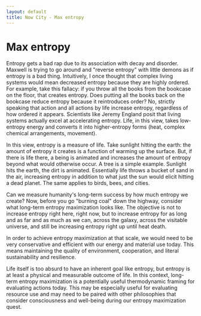 ```yaml
---
layout: default
title: Now City - Max entropy
---
```

# Max entropy

Entropy gets a bad rap due to its association with decay and disorder. Maxwell is trying to go around and "reverse entropy" with little demons as if entropy is a bad thing. Intuitively, I once thought that complex living systems would mean decreased entropy because they are highly ordered. For example, take this fallacy: if you throw all the books from the bookcase on the floor, that creates entropy. Does putting all the books back on the bookcase reduce entropy because it reintroduces order? No, strictly speaking that action and all actions by life increase entropy, regardless of how ordered it appears. Scientists like Jeremy England posit that living systems actually excel at accelerating entropy. Life, in this view, takes low-entropy energy and converts it into higher-entropy forms (heat, complex chemical arrangements, movement). 

In this view, entropy is a measure of life. Take sunlight hitting the earth: the amount of entropy it creates is a function of warming up the surface. But, if there is life there, a being is animated and increases the amount of entropy beyond what would otherwise occur. A tree is a simple example. Sunlight hits the earth, the dirt is animated. Essentially life throws a bucket of sand in the air, increasing entropy in addition to what just the sun would elicit hitting a dead planet. The same applies to birds, bees, and cities.

Can we measure humanity's long-term success by how much entropy we create? Now, before you go "burning coal" down the highway, consider what long-term entropy maximization looks like. The objective is not to increase entropy right here, right now, but to increase entropy for as long and as far and as much as we can, across the galaxy, across the visitable universe, and still be increasing entropy right up until heat death. 

In order to achieve entropy maximization at that scale, we would need to be very conservative and efficient with our energy and material use today. This means maintaining the quality of environment, cooperation, and literal sustainability and resilience.

Life itself is too absurd to have an inherent goal like entropy, but entropy is at least a physical and measurable outcome of life. In this context, long-term entropy maximization is a potentially useful thermodynamic framing for evaluating actions today. This may be especially useful for evaluating resource use and may need to be paired with other philosophies that consider consciousness and well-being during our entropy maximization quest. 

